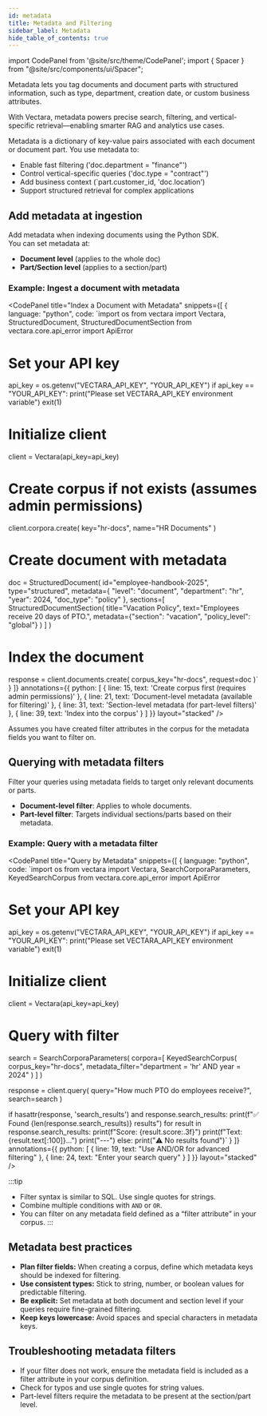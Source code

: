 ```yaml
---
id: metadata
title: Metadata and Filtering
sidebar_label: Metadata
hide_table_of_contents: true
---
```


import CodePanel from '@site/src/theme/CodePanel';
import { Spacer } from "@site/src/components/ui/Spacer";

Metadata lets you tag documents and document parts with structured 
information, such as type, department, creation date, or custom business 
attributes.

With Vectara, metadata powers precise search, filtering, and 
vertical-specific retrieval—enabling smarter RAG and analytics use cases.

Metadata is a dictionary of key-value pairs associated with each document 
or document part. You use metadata to:

- Enable fast filtering ('doc.department = "finance"')
- Control vertical-specific queries ('doc.type = "contract"')
- Add business context (`part.customer_id, 'doc.location')
- Support structured retrieval for complex applications

## Add metadata at ingestion

Add metadata when indexing documents using the Python SDK.  
You can set metadata at:

- **Document level** (applies to the whole doc)
- **Part/Section level** (applies to a section/part)

### Example: Ingest a document with metadata

<CodePanel
  title="Index a Document with Metadata"
  snippets={[
    {
      language: "python",
      code: `import os
from vectara import Vectara, StructuredDocument, StructuredDocumentSection
from vectara.core.api_error import ApiError

# Set your API key
api_key = os.getenv("VECTARA_API_KEY", "YOUR_API_KEY")
if api_key == "YOUR_API_KEY":
    print("Please set VECTARA_API_KEY environment variable")
    exit(1)

# Initialize client
client = Vectara(api_key=api_key)

# Create corpus if not exists (assumes admin permissions)
client.corpora.create(
    key="hr-docs",
    name="HR Documents"
)

# Create document with metadata
doc = StructuredDocument(
    id="employee-handbook-2025",
    type="structured",
    metadata={
        "level": "document",
        "department": "hr",
        "year": 2024,
        "doc_type": "policy"
    },
    sections=[
        StructuredDocumentSection(
            title="Vacation Policy",
            text="Employees receive 20 days of PTO.",
            metadata={"section": "vacation", "policy_level": "global"}
        )
    ]
)

# Index the document
response = client.documents.create(
    corpus_key="hr-docs",
    request=doc
)`
    }
  ]}
  annotations={{
    python: [
      { line: 15, text: 'Create corpus first (requires admin permissions)' },
      { line: 21, text: 'Document-level metadata (available for filtering)' },
      { line: 31, text: 'Section-level metadata (for part-level filters)' },
      { line: 39, text: 'Index into the corpus' }
    ]
  }}
  layout="stacked"
/>

Assumes you have created filter attributes in the corpus for the metadata 
fields you want to filter on.

## Querying with metadata filters

Filter your queries using metadata fields to target only relevant documents or 
parts.

- **Document-level filter**: Applies to whole documents.
- **Part-level filter**: Targets individual sections/parts based on their metadata.

### Example: Query with a metadata filter

<CodePanel
  title="Query by Metadata"
  snippets={[
    {
      language: "python",
      code: `import os
from vectara import Vectara, SearchCorporaParameters, KeyedSearchCorpus
from vectara.core.api_error import ApiError

# Set your API key
api_key = os.getenv("VECTARA_API_KEY", "YOUR_API_KEY")
if api_key == "YOUR_API_KEY":
    print("Please set VECTARA_API_KEY environment variable")
    exit(1)

# Initialize client
client = Vectara(api_key=api_key)

# Query with filter
search = SearchCorporaParameters(
    corpora=[
        KeyedSearchCorpus(
            corpus_key="hr-docs",
            metadata_filter="department = 'hr' AND year = 2024"
        )
    ]
)

response = client.query(
    query="How much PTO do employees receive?",
    search=search
)

if hasattr(response, 'search_results') and response.search_results:
    print(f"✅ Found {len(response.search_results)} results")
    for result in response.search_results:
        print(f"Score: {result.score:.3f}")
        print(f"Text: {result.text[:100]}...")
        print("---")
else:
    print("⚠️ No results found")`
    }
  ]}
  annotations={{
    python: [
      { line: 19, text: "Use AND/OR for advanced filtering" },
      { line: 24, text: "Enter your search query" }
    ]
  }}
  layout="stacked"
/>

:::tip
* Filter syntax is similar to SQL. Use single quotes for strings.  
* Combine multiple conditions with `AND` or `OR`.  
* You can filter on any metadata field defined as a “filter attribute” in your 
  corpus.
:::


## Metadata best practices

- **Plan filter fields:** When creating a corpus, define which metadata 
  keys should be indexed for filtering.
- **Use consistent types:** Stick to string, number, or boolean values 
  for predictable filtering.
- **Be explicit:** Set metadata at both document and section level if your 
  queries require fine-grained filtering.
- **Keep keys lowercase:** Avoid spaces and special characters in metadata 
  keys.

## Troubleshooting metadata filters

- If your filter does not work, ensure the metadata field is included as a 
  filter attribute in your corpus definition.
- Check for typos and use single quotes for string values.
- Part-level filters require the metadata to be present at the section/part 
  level.
